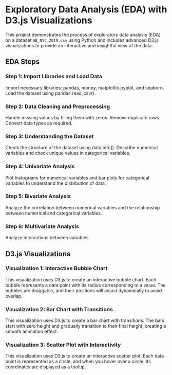 # Exploratory Data Analysis (EDA) with D3.js Visualizations

This project demonstrates the process of exploratory data analysis (EDA) on a dataset `AB_NYC_2019.csv` using Python and includes advanced D3.js visualizations to provide an interactive and insightful view of the data.


## EDA Steps
### Step 1: Import Libraries and Load Data
Import necessary libraries: pandas, numpy, matplotlib.pyplot, and seaborn.<br>
Load the dataset using pandas.read_csv().
### Step 2: Data Cleaning and Preprocessing
Handle missing values by filling them with zeros.
Remove duplicate rows.
Convert data types as required.
### Step 3: Understanding the Dataset
Check the structure of the dataset using data.info().
Describe numerical variables and check unique values in categorical variables.
### Step 4: Univariate Analysis
Plot histograms for numerical variables and bar plots for categorical variables to understand the distribution of data.
### Step 5: Bivariate Analysis
Analyze the correlation between numerical variables and the relationship between numerical and categorical variables.
### Step 6: Multivariate Analysis
Analyze interactions between variables.
## D3.js Visualizations
### Visualization 1: Interactive Bubble Chart
This visualization uses D3.js to create an interactive bubble chart. Each bubble represents a data point with its radius corresponding to a value. The bubbles are draggable, and their positions will adjust dynamically to avoid overlap.

### Visualization 2: Bar Chart with Transitions
This visualization uses D3.js to create a bar chart with transitions. The bars start with zero height and gradually transition to their final height, creating a smooth animation effect.

### Visualization 3: Scatter Plot with Interactivity
This visualization uses D3.js to create an interactive scatter plot. Each data point is represented as a circle, and when you hover over a circle, its coordinates are displayed as a tooltip.
